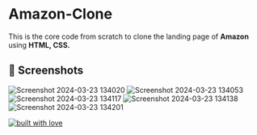 # Amazon-Clone
This is the core code from scratch to clone the landing page of **Amazon** using **HTML, CSS.**

## 📸 Screenshots
![Screenshot 2024-03-23 134020](https://github.com/adityarahul10/amazon-clone-html-css/assets/155125420/3ec745f1-72bb-40c0-b199-4faec2972d9f)
![Screenshot 2024-03-23 134053](https://github.com/adityarahul10/amazon-clone-html-css/assets/155125420/2c4459c2-531c-432c-8f2b-852e13f36cbe)
![Screenshot 2024-03-23 134117](https://github.com/adityarahul10/amazon-clone-html-css/assets/155125420/386b145e-a731-415b-b1ea-ba26ff4ddb7b)
![Screenshot 2024-03-23 134138](https://github.com/adityarahul10/amazon-clone-html-css/assets/155125420/b892c6ff-82d5-4a37-8ae8-beb7882fcb1c)
![Screenshot 2024-03-23 134201](https://github.com/adityarahul10/amazon-clone-html-css/assets/155125420/7a7d1c6e-a7e2-4392-b322-6dcc6d7f350a)

<p align="center">

[![built with love](https://forthebadge.com/images/badges/built-with-love.svg)](https://github.com/Susmita-Dey/Netflix-Clone)

</p>
